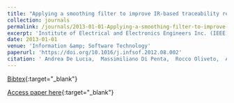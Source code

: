 ```yaml
---
title: "Applying a smoothing filter to improve IR-based traceability recovery processes: An empirical investigation"
collection: journals
permalink: /journals/2013-01-01-Applying-a-smoothing-filter-to-improve-IR-based-traceability-recovery-processes-An-empirical-investigation
excerpt: 'Institute of Electrical and Electronics Engineers Inc. (IEEE), Los Alamitos, CA, USA, Scopus ID: 2-s2.0-84875209451, Cited by: 9'
date: 2013-01-01
venue: 'Information &amp; Software Technology'
paperurl: 'https://doi.org/10.1016/j.infsof.2012.08.002'
citation: ' Andrea De Lucia,  Massimiliano Di Penta,  Rocco Oliveto,  Annibale Panichella,  Sebastiano Panichella, &quot;Applying a smoothing filter to improve IR-based traceability recovery processes: An empirical investigation.&quot; Information &amp;amp; Software Technology, 2013.'
---
```

[Bibtex](https://dblp.org/rec/bib/journals/infsof/LuciaPOPP13){:target="_blank"}

[Access paper here](https://doi.org/10.1016/j.infsof.2012.08.002){:target="_blank"}
